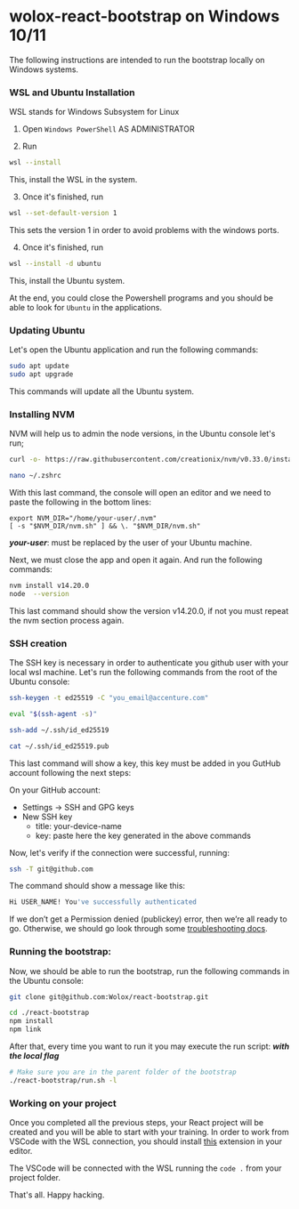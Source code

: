 wolox-react-bootstrap on Windows 10/11
==================

The following instructions are intended to run the bootstrap locally on Windows systems.

### WSL and Ubuntu Installation
WSL stands for Windows Subsystem for Linux

1. Open ``Windows PowerShell`` AS ADMINISTRATOR

2. Run 
```bash
wsl --install
``` 
This, install the WSL in the system.

3. Once it's finished, run 
```bash
wsl --set-default-version 1
```
This sets the version 1 in order to avoid problems with the windows ports.

4. Once it's finished, run
```bash
wsl --install -d ubuntu
```
This, install the Ubuntu system.

At the end, you could close the Powershell programs and you should be able to look for ```Ubuntu```
in the applications.

### Updating Ubuntu
Let's open the Ubuntu application and run the following commands:

```bash
sudo apt update
sudo apt upgrade
```

This commands will update all the Ubuntu system.

### Installing NVM
NVM will help us to admin the node versions, in the Ubuntu console let's run;

```bash
curl -o- https://raw.githubusercontent.com/creationix/nvm/v0.33.0/install.sh | bash
```

```bash
nano ~/.zshrc
```

With this last command, the console will open an editor and we need to paste the following in the bottom lines:

```
export NVM_DIR="/home/your-user/.nvm"
[ -s "$NVM_DIR/nvm.sh" ] && \. "$NVM_DIR/nvm.sh"
```
***your-user***: must be replaced by the user of your Ubuntu machine.

Next, we must close the app and open it again. And run the following commands:

```bash
nvm install v14.20.0
node  --version
```

This last command should show the version v14.20.0, if not you must repeat the nvm section process again.

### SSH creation
The SSH key is necessary in order to authenticate you github user with your local wsl machine. 
Let's run the following commands from the root of the Ubuntu console:

```bash
ssh-keygen -t ed25519 -C "you_email@accenture.com"

eval "$(ssh-agent -s)"

ssh-add ~/.ssh/id_ed25519

cat ~/.ssh/id_ed25519.pub
```

This last command will show a key, this key must be added in you GutHub account following the next steps:

On your GitHub account:

- Settings -> SSH and GPG keys
- New SSH key
  - title: your-device-name
  - key: paste here the key generated in the above commands

Now, let's verify if the connection were successful, running:

```bash
ssh -T git@github.com
```
The command should show a message like this:

```bash
Hi USER_NAME! You've successfully authenticated
```

If we don’t get a Permission denied (publickey) error, then we’re all ready to go. Otherwise, we should go look through some [troubleshooting docs](https://docs.github.com/en/authentication/troubleshooting-ssh/error-permission-denied-publickey).

### Running the bootstrap:

Now, we should be able to run the bootstrap, run the following commands in the Ubuntu console:

```bash
git clone git@github.com:Wolox/react-bootstrap.git

cd ./react-bootstrap
npm install
npm link
```

After that, every time you want to run it you may execute the run script: ***with the local flag***
```bash
# Make sure you are in the parent folder of the bootstrap
./react-bootstrap/run.sh -l
```

### Working on your project
Once you completed all the previous steps, your React project will be created and you will be able
to start with your training. In order to work from VSCode with the WSL connection, you should
install [this](https://marketplace.visualstudio.com/items?itemName=ms-vscode-remote.remote-wsl) extension in your editor.

The VSCode will be connected with the WSL running the ```code .``` from your project folder.

That's all. Happy hacking.
